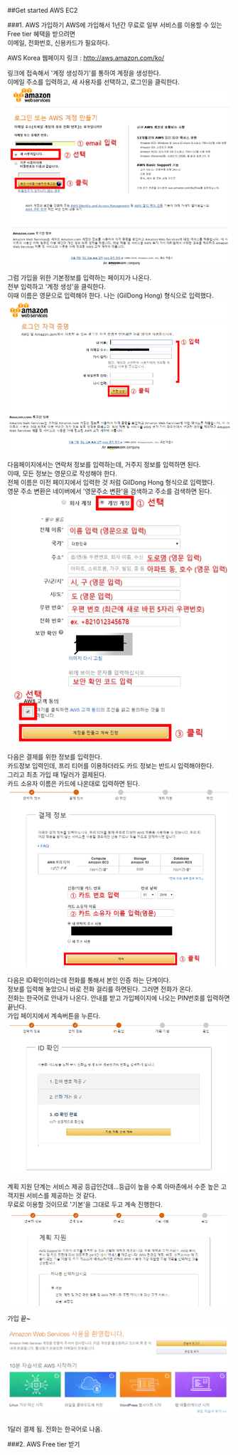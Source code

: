 ##Get started AWS EC2

###1. AWS 가입하기
AWS에 가입해서 1년간 무료로 일부 서비스를 이용할 수 있는 Free tier 혜택을 받으려면  
이메일, 전화번호, 신용카드가 필요하다.  

AWS Korea 웹페이지 링크 : http://aws.amazon.com/ko/  

링크에 접속해서 '계정 생성하기'를 통하여 계정을 생성한다.  
이메일 주소를 입력하고, 새 사용자를 선택하고, 로그인을 클릭한다.  
![](https://github.com/ChanMinPark/TIL/blob/master/image/Get_started_AWS_EC2/image01.PNG)

그럼 가입을 위한 기본정보를 입력하는 페이지가 나온다.  
전부 입력하고 '계정 생성'을 클릭한다.  
이때 이름은 영문으로 입력해야 한다. 나는 (GilDong Hong) 형식으로 입력했다.  
![](https://github.com/ChanMinPark/TIL/blob/master/image/Get_started_AWS_EC2/image02.PNG)

다음페이지에서는 연락처 정보를 입력하는데, 거주지 정보를 입력하면 된다.  
이때, 모든 정보는 영문으로 작성해야 한다.  
전체 이름은 이전 페이지에서 입력한 것 처럼 GilDong Hong 형식으로 입력했다.  
영문 주소 변환은 네이버에서 '영문주소 변환'을 검색하고 주소를 검색하면 된다.  
![](https://github.com/ChanMinPark/TIL/blob/master/image/Get_started_AWS_EC2/image03.PNG)

다음은 결제를 위한 정보를 입력한다.  
카드정보 입력인데, 프리 티어를 이용하더라도 카드 정보는 반드시 입력해야한다.  
그리고 최초 가입 때 1달러가 결제된다.  
카드 소유자 이름은 카드에 나온대로 입력하면 된다.  
![](https://github.com/ChanMinPark/TIL/blob/master/image/Get_started_AWS_EC2/image04.PNG)

다음은 ID확인이라는데 전화를 통해서 본인 인증 하는 단계이다.  
정보를 입력해 놓았으니 바로 전화 걸리를 하면된다. 그러면 전화가 온다.  
전화는 한국어로 안내가 나온다. 안내를 받고 가입페이지에 나오는 PIN번호를 입력하면 끝난다.  
가입 페이지에서 계속버튼을 누른다.  
![](https://github.com/ChanMinPark/TIL/blob/master/image/Get_started_AWS_EC2/image05.PNG)

계획 지원 단계는 서비스 제공 등급인건데...등급이 높을 수록 아마존에서 수준 높은 고객지원 서비스를 제공하는 것 같다.  
무료로 이용할 것이므로 '기본'을 그대로 두고 계속 진행한다.  
![](https://github.com/ChanMinPark/TIL/blob/master/image/Get_started_AWS_EC2/image06.PNG)

가입 끝~  
![](https://github.com/ChanMinPark/TIL/blob/master/image/Get_started_AWS_EC2/image07.PNG)

1달러 결제 됨.
전화는 한국어로 나옴.


###2. AWS Free tier 받기
